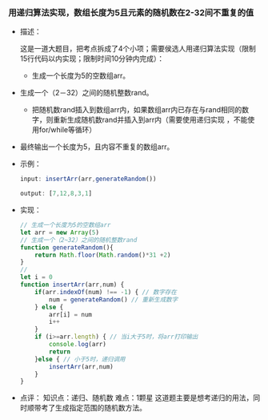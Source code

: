 ### 用递归算法实现，数组长度为5且元素的随机数在2-32间不重复的值

 - 描述：

    这是一道大题目，把考点拆成了4个小项；需要侯选人用递归算法实现（限制15行代码以内实现；限制时间10分钟内完成）：

      - 生成一个长度为5的空数组arr。
    
  - 生成一个（2－32）之间的随机整数rand。
    
      - 把随机数rand插入到数组arr内，如果数组arr内已存在与rand相同的数字，则重新生成随机数rand并插入到arr内（需要使用递归实现 ，不能使用for/while等循环）
      
  - 最终输出一个长度为5，且内容不重复的数组arr。
    
- 示例：

    ```js
    input: insertArr(arr,generateRandom())
    
    output: [7,12,8,3,1]
    ```

- 实现：

    ```js
    // 生成一个长度为5的空数组arr
    let arr = new Array(5)
    // 生成一个（2~32）之间的随机整数rand
    function generateRandom(){
        return Math.floor(Math.random()*31 +2)
    }
    // 
    let i = 0
    function insertArr(arr,num) {
        if(arr.indexOf(num) !== -1) { // 数字存在
            num = generateRandom() // 重新生成数字
        } else {
            arr[i] = num
            i++
        }
        if (i>=arr.length) { // 当i大于5时，将arr打印输出
            console.log(arr)
            return 
        }else { // 小于5时，递归调用
            insertArr(arr,num) 
        }
    }
    
    ```

- 点评：
  知识点：递归、随机数
  难点：1颗星
  这道题主要是想考递归的用法，同时顺带考了生成指定范围的随机数方法。